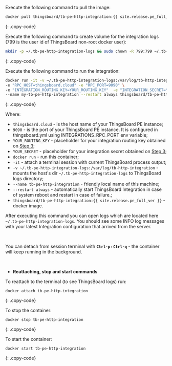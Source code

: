 Execute the following command to pull the image:

```bash
docker pull thingsboard/tb-pe-http-integration:{{ site.release.pe_full_ver }}
```
{: .copy-code}

Execute the following command to create volume for the integration logs (799 is the user id of ThingsBoard non-root docker user):

```bash
mkdir -p ~/.tb-pe-http-integration-logs && sudo chown -R 799:799 ~/.tb-pe-http-integration-logs
```
{: .copy-code}

Execute the following command to run the integration:

```bash
docker run -it -v ~/.tb-pe-http-integration-logs:/var/log/tb-http-integration \
-e "RPC_HOST=thingsboard.cloud" -e "RPC_PORT=9090" \
-e "INTEGRATION_ROUTING_KEY=YOUR_ROUTING_KEY"  -e "INTEGRATION_SECRET=YOUR_SECRET" \
--name my-tb-pe-http-integration --restart always thingsboard/tb-pe-http-integration:{{ site.release.pe_full_ver }}
```
{: .copy-code}

Where: 
    
- `thingsboard.cloud` - is the host name of your ThingsBoard PE instance;
- `9090` - is the port of your ThingsBoard PE instance. It is configured in thingsboard.yml using INTEGRATIONS_RPC_PORT env variable;    
- `YOUR_ROUTING_KEY` - placeholder for your integration routing key obtained on [Step 3](/docs/user-guide/integrations/remote-integrations/#step-3-save-remote-integration-credentials);
- `YOUR_SECRET` - placeholder for your integration secret obtained on [Step 3](/docs/user-guide/integrations/remote-integrations/#step-3-save-remote-integration-credentials);
- `docker run`              - run this container;
- `-it`                     - attach a terminal session with current ThingsBoard process output;
- `-v ~/.tb-pe-http-integration-logs:/var/log/tb-http-integration`   - mounts the host's dir `~/.tb-pe-http-integration-logs` to ThingsBoard logs directory;
- `--name tb-pe-http-integration`             - friendly local name of this machine;
- `--restart always`        - automatically start ThingsBoard Integration in case of system reboot and restart in case of failure.;
- `thingsboard/tb-pe-http-integration:{{ site.release.pe_full_ver }}`          - docker image.

After executing this command you can open logs which are located here `~/.tb-pe-http-integration-logs`. 
You should see some INFO log messages with your latest Integration configuration that arrived from the server.

<br>

You can detach from session terminal with **`Ctrl-p`**+**`Ctrl-q`** - the container will keep running in the background.

<br>

- **Reattaching, stop and start commands**

To reattach to the terminal (to see ThingsBoard logs) run:

```
docker attach tb-pe-http-integration
```
{: .copy-code}

To stop the container:

```
docker stop tb-pe-http-integration
```
{: .copy-code}

To start the container:

```
docker start tb-pe-http-integration
```
{: .copy-code}

